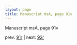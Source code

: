 ```yaml
---
layout: page
title: Manuscript msA, page 91v
---
```


Manuscript msA, page 91v

prev:  [91r](../91r) | next:  [92r](../92r)